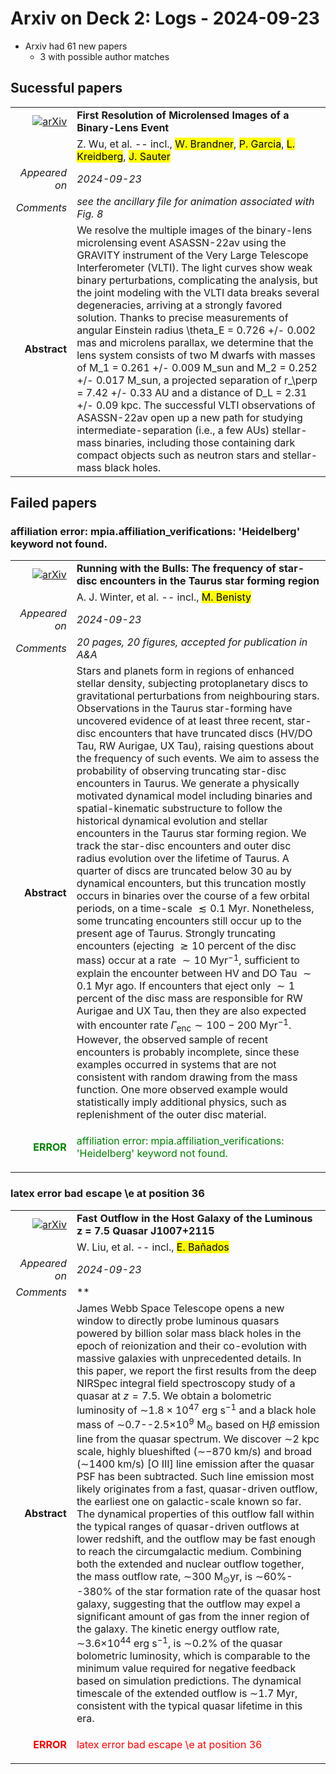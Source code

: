 # Arxiv on Deck 2: Logs - 2024-09-23

* Arxiv had 61 new papers
    * 3 with possible author matches

## Sucessful papers


|||
|---:|:---|
| [![arXiv](https://img.shields.io/badge/arXiv-2409.13015-b31b1b.svg)](https://arxiv.org/abs/2409.13015) | **First Resolution of Microlensed Images of a Binary-Lens Event**  |
|| Z. Wu, et al. -- incl., <mark>W. Brandner</mark>, <mark>P. Garcia</mark>, <mark>L. Kreidberg</mark>, <mark>J. Sauter</mark> |
|*Appeared on*| *2024-09-23*|
|*Comments*| *see the ancillary file for animation associated with Fig. 8*|
|**Abstract**|            We resolve the multiple images of the binary-lens microlensing event ASASSN-22av using the GRAVITY instrument of the Very Large Telescope Interferometer (VLTI). The light curves show weak binary perturbations, complicating the analysis, but the joint modeling with the VLTI data breaks several degeneracies, arriving at a strongly favored solution. Thanks to precise measurements of angular Einstein radius \theta_E = 0.726 +/- 0.002 mas and microlens parallax, we determine that the lens system consists of two M dwarfs with masses of M_1 = 0.261 +/- 0.009 M_sun and M_2 = 0.252 +/- 0.017 M_sun, a projected separation of r_\perp = 7.42 +/- 0.33 AU and a distance of D_L = 2.31 +/- 0.09 kpc. The successful VLTI observations of ASASSN-22av open up a new path for studying intermediate-separation (i.e., a few AUs) stellar-mass binaries, including those containing dark compact objects such as neutron stars and stellar-mass black holes.         |

## Failed papers

### affiliation error: mpia.affiliation_verifications: 'Heidelberg' keyword not found. 


|||
|---:|:---|
| [![arXiv](https://img.shields.io/badge/arXiv-2409.13021-b31b1b.svg)](https://arxiv.org/abs/2409.13021) | **Running with the Bulls: The frequency of star-disc encounters in the Taurus star forming region**  |
|| A. J. Winter, et al. -- incl., <mark>M. Benisty</mark> |
|*Appeared on*| *2024-09-23*|
|*Comments*| *20 pages, 20 figures, accepted for publication in A&A*|
|**Abstract**|            Stars and planets form in regions of enhanced stellar density, subjecting protoplanetary discs to gravitational perturbations from neighbouring stars. Observations in the Taurus star-forming have uncovered evidence of at least three recent, star-disc encounters that have truncated discs (HV/DO Tau, RW Aurigae, UX Tau), raising questions about the frequency of such events. We aim to assess the probability of observing truncating star-disc encounters in Taurus. We generate a physically motivated dynamical model including binaries and spatial-kinematic substructure to follow the historical dynamical evolution and stellar encounters in the Taurus star forming region. We track the star-disc encounters and outer disc radius evolution over the lifetime of Taurus. A quarter of discs are truncated below 30 au by dynamical encounters, but this truncation mostly occurs in binaries over the course of a few orbital periods, on a time-scale $\lesssim 0.1$ Myr. Nonetheless, some truncating encounters still occur up to the present age of Taurus. Strongly truncating encounters (ejecting $\gtrsim 10$ percent of the disc mass) occur at a rate $\sim 10$ Myr$^{-1}$, sufficient to explain the encounter between HV and DO Tau $\sim 0.1$ Myr ago. If encounters that eject only $\sim 1$ percent of the disc mass are responsible for RW Aurigae and UX Tau, then they are also expected with encounter rate $\Gamma_\mathrm{enc} \sim 100{-}200$ Myr$^{-1}$. However, the observed sample of recent encounters is probably incomplete, since these examples occurred in systems that are not consistent with random drawing from the mass function. One more observed example would statistically imply additional physics, such as replenishment of the outer disc material.         |
|<p style="color:green"> **ERROR** </p>| <p style="color:green">affiliation error: mpia.affiliation_verifications: 'Heidelberg' keyword not found.</p> |

### latex error bad escape \e at position 36 


|||
|---:|:---|
| [![arXiv](https://img.shields.io/badge/arXiv-2409.13189-b31b1b.svg)](https://arxiv.org/abs/2409.13189) | **Fast Outflow in the Host Galaxy of the Luminous z $=$ 7.5 Quasar J1007$+$2115**  |
|| W. Liu, et al. -- incl., <mark>E. Bañados</mark> |
|*Appeared on*| *2024-09-23*|
|*Comments*| **|
|**Abstract**|            James Webb Space Telescope opens a new window to directly probe luminous quasars powered by billion solar mass black holes in the epoch of reionization and their co-evolution with massive galaxies with unprecedented details. In this paper, we report the first results from the deep NIRSpec integral field spectroscopy study of a quasar at $z = 7.5$. We obtain a bolometric luminosity of $\sim$$1.8\times10^{47}$ erg s$^{-1}$ and a black hole mass of $\sim$0.7--2.5$\times10^{9}$ M$_{\odot}$ based on H$\beta$ emission line from the quasar spectrum. We discover $\sim$2 kpc scale, highly blueshifted ($\sim$$-$870 km/s) and broad ($\sim$1400 km/s) [O III] line emission after the quasar PSF has been subtracted. Such line emission most likely originates from a fast, quasar-driven outflow, the earliest one on galactic-scale known so far. The dynamical properties of this outflow fall within the typical ranges of quasar-driven outflows at lower redshift, and the outflow may be fast enough to reach the circumgalactic medium. Combining both the extended and nuclear outflow together, the mass outflow rate, $\sim$300 M$_{\odot}$yr, is $\sim$60%--380% of the star formation rate of the quasar host galaxy, suggesting that the outflow may expel a significant amount of gas from the inner region of the galaxy. The kinetic energy outflow rate, $\sim$3.6$\times10^{44}$ erg s$^{-1}$, is $\sim$0.2% of the quasar bolometric luminosity, which is comparable to the minimum value required for negative feedback based on simulation predictions. The dynamical timescale of the extended outflow is $\sim$1.7 Myr, consistent with the typical quasar lifetime in this era.         |
|<p style="color:red"> **ERROR** </p>| <p style="color:red">latex error bad escape \e at position 36</p> |

